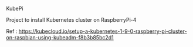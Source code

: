 KubePi 


Project to install Kubernetes cluster  on RaspberryPi-4 

Ref : https://kubecloud.io/setup-a-kubernetes-1-9-0-raspberry-pi-cluster-on-raspbian-using-kubeadm-f8b3b85bc2d1
